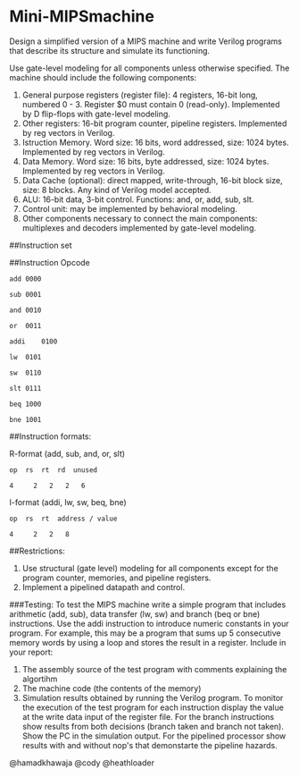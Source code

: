 # Mini-MIPSmachine

Design a simplified version of a MIPS machine and write Verilog programs that describe its structure and simulate its functioning.

Use gate-level modeling for all components unless otherwise specified. The machine should include the following components:

1. General purpose registers (register file): 4 registers, 16-bit long, numbered 0 - 3. Register $0 must contain 0 (read-only). Implemented by D flip-flops with gate-level modeling.
2. Other registers: 16-bit program counter, pipeline registers. Implemented by reg vectors in Verilog.
3. Istruction Memory. Word size: 16 bits, word addressed, size: 1024 bytes. Implemented by reg vectors in Verilog.
4. Data Memory. Word size: 16 bits, byte addressed, size: 1024 bytes. Implemented by reg vectors in Verilog.
5. Data Cache (optional): direct mapped, write-through, 16-bit block size, size: 8 blocks. Any kind of Verilog model accepted.
6. ALU: 16-bit data, 3-bit control. Functions: and, or, add, sub, slt.
7. Control unit: may be implemented by behavioral modeling.
8. Other components necessary to connect the main components: multiplexes and decoders implemented by gate-level modeling.

##Instruction set

##Instruction	Opcode

    add	0000

    sub	0001

    and	0010

    or	0011

    addi	0100

    lw	0101

    sw	0110

    slt	0111

    beq	1000

    bne	1001

##Instruction formats:

   R-format (add, sub, and, or, slt)

    op	rs	rt	rd	unused

    4	  2	  2	  2	  6

   I-format (addi, lw, sw, beq, bne)

    op	rs	rt	address / value

    4	  2	  2	  8

##Restrictions:

1. Use structural (gate level) modeling for all components except for the program counter, memories, and pipeline registers.
2. Implement a pipelined datapath and control.

###Testing: 
To test the MIPS machine write a simple program that includes arithmetic (add, sub), data transfer (lw, sw) and branch (beq or bne) instructions. Use the addi instruction to introduce numeric constants in your program. For example, this may be a program that sums up 5 consecutive memory words by using a loop and stores the result in a register. Include in your report:

1. The assembly source of the test program with comments explaining the algortihm
2. The machine code (the contents of the memory)
3. Simulation results obtained by running the Verilog program. To monitor the execution of the test program for each instruction display the value at the write data input of the register file. For the branch instructions show results from both decisions (branch taken and branch not taken). Show the PC in the simulation output. For the pipelined processor show results with and without nop's that demonstarte the pipeline hazards.

@hamadkhawaja @cody @heathloader
